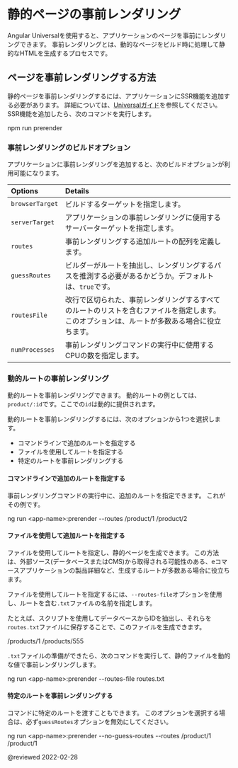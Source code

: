 # 静的ページの事前レンダリング

Angular Universalを使用すると、アプリケーションのページを事前にレンダリングできます。
事前レンダリングとは、動的なページをビルド時に処理して静的なHTMLを生成するプロセスです。

## ページを事前レンダリングする方法

静的ページを事前レンダリングするには、アプリケーションにSSR機能を追加する必要があります。
詳細については、[Universalガイド](guide/universal)を参照してください。 
SSR機能を追加したら、次のコマンドを実行します。

<code-example format="shell" language="shell">

npm run prerender

</code-example>

### 事前レンダリングのビルドオプション

アプリケーションに事前レンダリングを追加すると、次のビルドオプションが利用可能になります。

| Options         | Details |
|:---             |:---     |
| `browserTarget` | ビルドするターゲットを指定します。                                                                                                       |
| `serverTarget`  | アプリケーションの事前レンダリングに使用するサーバーターゲットを指定します。                                                                          |
| `routes`        | 事前レンダリングする追加ルートの配列を定義します。                                                                                                 |
| `guessRoutes`   | ビルダーがルートを抽出し、レンダリングするパスを推測する必要があるかどうか。デフォルトは、`true`です。                                                          |
| `routesFile`    | 改行で区切られた、事前レンダリングするすべてのルートのリストを含むファイルを指定します。このオプションは、ルートが多数ある場合に役立ちます。 |
| `numProcesses`  | 事前レンダリングコマンドの実行中に使用するCPUの数を指定します。                                                                      |

### 動的ルートの事前レンダリング

動的ルートを事前レンダリングできます。
動的ルートの例としては、`product/:id`です。ここでの`id`は動的に提供されます。

動的ルートを事前レンダリングするには、次のオプションから1つを選択します。

*   コマンドラインで追加のルートを指定する
*   ファイルを使用してルートを指定する
*   特定のルートを事前レンダリングする

#### コマンドラインで追加のルートを指定する

事前レンダリングコマンドの実行中に、追加のルートを指定できます。
これがその例です。

<code-example format="shell" language="shell">

ng run &lt;app-name&gt;:prerender --routes /product/1 /product/2

</code-example>

#### ファイルを使用して追加ルートを指定する

ファイルを使用してルートを指定し、静的ページを生成できます。
この方法は、外部ソース\(データベースまたはCMS\)から取得される可能性のある、eコマースアプリケーションの製品詳細など、生成するルートが多数ある場合に役立ちます。

ファイルを使用してルートを指定するには、`--routes-file`オプションを使用し、ルートを含む`.txt`ファイルの名前を指定します。

たとえば、スクリプトを使用してデータベースからIDを抽出し、それらを`routes.txt`ファイルに保存することで、このファイルを生成できます。

<code-example language="none" header="routes.txt">

/products/1
/products/555

</code-example>

`.txt`ファイルの準備ができたら、次のコマンドを実行して、静的ファイルを動的な値で事前レンダリングします。

<code-example format="shell" language="shell">

ng run &lt;app-name&gt;:prerender --routes-file routes.txt

</code-example>

#### 特定のルートを事前レンダリングする

コマンドに特定のルートを渡すこともできます。
このオプションを選択する場合は、必ず`guessRoutes`オプションを無効にしてください。

<code-example format="shell" language="shell">

ng run &lt;app-name&gt;:prerender --no-guess-routes --routes /product/1 /product/1

</code-example>

<!-- links -->

<!-- external links -->

<!-- end links -->

@reviewed 2022-02-28
